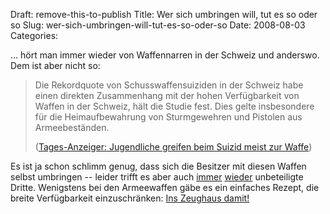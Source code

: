 Draft: remove-this-to-publish
Title: Wer sich umbringen will, tut es so oder so
Slug: wer-sich-umbringen-will-tut-es-so-oder-so
Date: 2008-08-03
Categories:

... hört man immer wieder von Waffennarren in der Schweiz und anderswo. Dem ist aber nicht so:

> Die Rekordquote von Schusswaffensuiziden in der Schweiz habe einen direkten Zusammenhang mit der hohen Verfügbarkeit von Waffen in der Schweiz, hält die Studie fest. Dies gelte insbesondere für die Heimaufbewahrung von Sturmgewehren und Pistolen aus Armeebeständen.
>
> ([Tages-Anzeiger: Jugendliche greifen beim Suizid meist zur Waffe](http://www.tagesanzeiger.ch/dyn/news/schweiz/921172.html))

Es ist ja schon schlimm genug, dass sich die Besitzer mit diesen Waffen selbst umbringen -- leider trifft es aber auch [immer](http://spinlock.ch/blog/2007/11/27/besserer-schutz-vor-waffengewalt/) [wieder](http://spinlock.ch/blog/2007/06/08/waffen-gehoren-ins-zeughaus-sofort/) unbeteiligte Dritte. Wenigstens bei den Armeewaffen gäbe es ein einfaches Rezept, die breite Verfügbarkeit einzuschränken: [Ins Zeughaus damit!](http://spinlock.ch/blog/2007/06/04/wichtiger-schritt-hin-zur-entmilitarisierung-der-gesellschaft-gemacht/)
